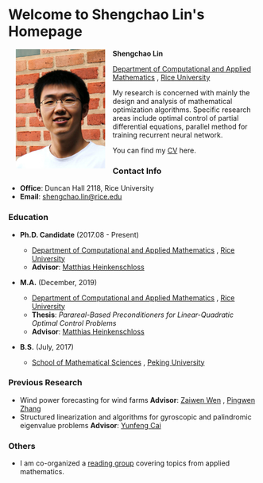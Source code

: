 Welcome to Shengchao Lin's Homepage
===================================

<img align="left" width="180" height="240" src="image/me.jpg" style="margin:0px 15px">

**Shengchao Lin**

[Department of Computational and Applied Mathematics](https://www.caam.rice.edu/)
, [Rice University](https://www.rice.edu/)

My research is concerned with mainly the design and analysis of mathematical optimization algorithms. Specific research
areas include optimal control of partial differential equations, parallel method for training recurrent neural network.

You can find my [CV](files/Shengchao_Lin_CV.pdf) here.

### Contact Info

- **Office**: Duncan Hall 2118, Rice University
- **Email**: shengchao.lin@rice.edu

### Education

- **Ph.D. Candidate** (2017.08 - Present)
    - [Department of Computational and Applied Mathematics](https://www.caam.rice.edu/)
      , [Rice University](https://www.rice.edu/)
    - **Advisor**: [Matthias Heinkenschloss](http://www.caam.rice.edu/~heinken/)

- **M.A.** (December, 2019)
    - [Department of Computational and Applied Mathematics](https://www.caam.rice.edu/)
      , [Rice University](https://www.rice.edu/)
    - **Thesis**: *Parareal-Based Preconditioners for Linear-Quadratic Optimal Control Problems*
    - **Advisor**: [Matthias Heinkenschloss](http://www.caam.rice.edu/~heinken/)

- **B.S.** (July, 2017)
    - [School of Mathematical Sciences](http://www.math.pku.edu.cn/en)
      , [Peking University](http://english.pku.edu.cn/)

### Previous Research

- Wind power forecasting for wind farms
  **Advisor**: [Zaiwen Wen](http://bicmr.pku.edu.cn/~wenzw)
  , [Pingwen Zhang](http://www.math.pku.edu.cn/teachers/zhangpw/private/homepage/ )
- Structured linearization and algorithms for gyroscopic and palindromic eigenvalue problems
  **Advisor**: [Yunfeng Cai](http://dsec.pku.edu.cn/~yfcai/ )

### Others

- I am co-organized a [reading group](reading_group.md) covering topics from applied mathematics.